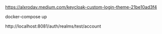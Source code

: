 https://alxrodav.medium.com/keycloak-custom-login-theme-21be10ad3f4

docker-compose up

http://localhost:8081/auth/realms/test/account 